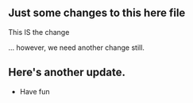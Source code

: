 ## Just some changes to this here file

This IS the change

... however, we need another change still.

## Here's another update.
- Have fun
